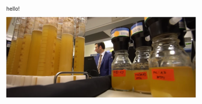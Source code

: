 hello!

[judson]: https://github.com/sdzentner/hello-world/blob/master/pics/Judson_Beer_Lab.png "Judson in the Beer Lab"

![judson]
